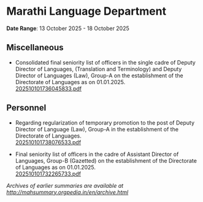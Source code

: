 # Marathi Language Department

**Date Range**: 13 October 2025 - 18 October 2025


## Miscellaneous
- Consolidated final seniority list of officers in the single cadre of Deputy Director of Languages, (Translation and Terminology) and Deputy Director of Languages (Law), Group-A on the establishment of the Directorate of Languages as on 01.01.2025.\
  [202510101736045833.pdf](https://gr.maharashtra.gov.in/Site/Upload/Government%20Resolutions/English/202510101736045833.pdf)

## Personnel
- Regarding regularization of temporary promotion to the post of Deputy Director of Language (Law), Group-A in the establishment of the Directorate of Languages.\
  [202510101738076533.pdf](https://gr.maharashtra.gov.in/Site/Upload/Government%20Resolutions/English/202510101738076533.pdf)

- Final seniority list of officers in the cadre of Assistant Director of Languages, Group-B (Gazetted) on the establishment of the Directorate of Languages as on 01.01.2025.\
  [202510101732265733.pdf](https://gr.maharashtra.gov.in/Site/Upload/Government%20Resolutions/English/202510101732265733.pdf)


*Archives of earlier summaries are available at http://mahsummary.orgpedia.in/en/archive.html*